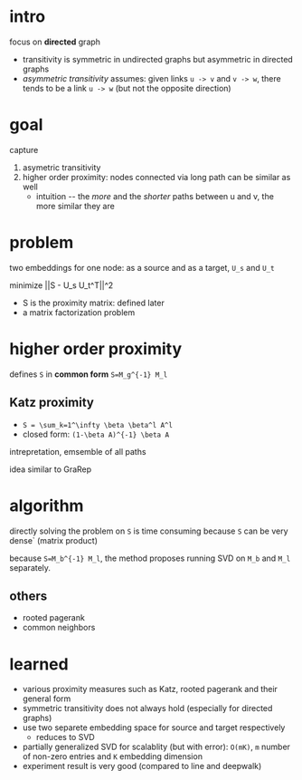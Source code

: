 
# intro

focus on **directed** graph

- transitivity is symmetric in undirected graphs but asymmetric in directed graphs
- *asymmetric transitivity* assumes: given links `u -> v` and `v -> w`, there tends to be a link `u -> w` (but not the opposite direction)

# goal

capture

1. asymetric transitivity
1. higher order proximity: nodes connected via long path can be similar as well
   - intuition -- the *more* and the *shorter* paths between u and v, the more similar they are
  
# problem

two embeddings for one node: as a source and as a target, `U_s` and `U_t`

minimize ||S - U_s U_t^T||^2

- S is the proximity matrix: defined later
- a matrix factorization problem

# higher order proximity 

defines `S` in **common form** `S=M_g^{-1} M_l`

## Katz proximity

- `S = \sum_k=1^\infty \beta \beta^l A^l`
- closed form: `(1-\beta A)^{-1} \beta A`

intrepretation, emsemble of all paths

idea similar to GraRep

# algorithm

directly solving the problem on `S` is time consuming because `S` can be very dense` (matrix product)

because `S=M_b^{-1} M_l`, the method proposes running SVD on `M_b` and `M_l` separately. 

## others

- rooted pagerank
- common neighbors

# learned

- various proximity measures such as Katz, rooted pagerank and their general form
- symmetric transitivity does not always hold (especially for directed graphs)
- use two separete embedding space for source and target respectively
  - reduces to SVD
- partially generalized SVD for scalablity (but with error): `O(mK)`, `m` number of non-zero entries and `K` embedding dimension
- experiment result is very good (compared to line and deepwalk)

